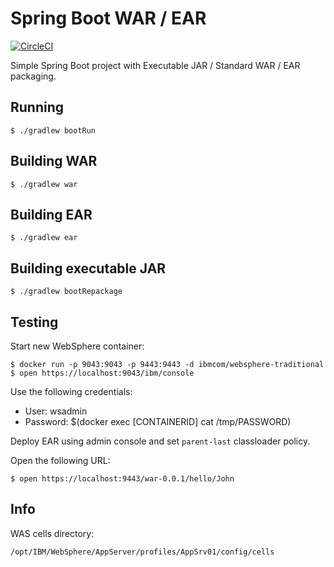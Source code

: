 Spring Boot WAR / EAR
=====================

[![CircleCI](https://circleci.com/gh/okode/spring-boot-war/tree/develop.svg?style=shield)](https://circleci.com/gh/okode/spring-boot-war/tree/develop)

Simple Spring Boot project with Executable JAR / Standard WAR / EAR packaging.

Running
-------

    $ ./gradlew bootRun

Building WAR
------------

    $ ./gradlew war

Building EAR
------------

    $ ./gradlew ear

Building executable JAR
-----------------------

    $ ./gradlew bootRepackage

Testing
-------

Start new WebSphere container:

    $ docker run -p 9043:9043 -p 9443:9443 -d ibmcom/websphere-traditional
    $ open https://localhost:9043/ibm/console

Use the following credentials:

* User: wsadmin
* Password: $(docker exec [CONTAINERID] cat /tmp/PASSWORD)

Deploy EAR using admin console and set `parent-last` classloader policy.

Open the following URL:

    $ open https://localhost:9443/war-0.0.1/hello/John

Info
----

WAS cells directory:

    /opt/IBM/WebSphere/AppServer/profiles/AppSrv01/config/cells

